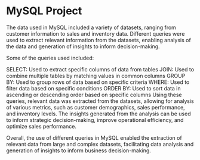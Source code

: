 # MySQL Project

The data used in MySQL included a variety of datasets, ranging from customer information to sales and inventory data. Different queries were used to extract relevant information from the datasets, enabling analysis of the data and generation of insights to inform decision-making.

Some of the queries used included:

SELECT: Used to extract specific columns of data from tables
JOIN: Used to combine multiple tables by matching values in common columns
GROUP BY: Used to group rows of data based on specific criteria
WHERE: Used to filter data based on specific conditions
ORDER BY: Used to sort data in ascending or descending order based on specific columns
Using these queries, relevant data was extracted from the datasets, allowing for analysis of various metrics, such as customer demographics, sales performance, and inventory levels. The insights generated from the analysis can be used to inform strategic decision-making, improve operational efficiency, and optimize sales performance.

Overall, the use of different queries in MySQL enabled the extraction of relevant data from large and complex datasets, facilitating data analysis and generation of insights to inform business decision-making.

